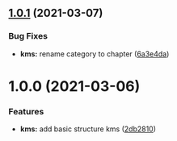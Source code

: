 ## [1.0.1](https://github.com/AEGEE/knowledge/compare/1.0.0...1.0.1) (2021-03-07)


### Bug Fixes

* **kms:** rename category to chapter ([6a3e4da](https://github.com/AEGEE/knowledge/commit/6a3e4da13b459565ed7943c2c0c02c83a40e51c9))

# 1.0.0 (2021-03-06)


### Features

* **kms:** add basic structure kms ([2db2810](https://github.com/AEGEE/knowledge/commit/2db2810b1a8fba52de5eecbe29f1c463ad6d0156))
